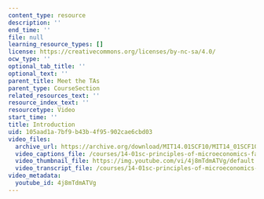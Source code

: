 ```yaml
---
content_type: resource
description: ''
end_time: ''
file: null
learning_resource_types: []
license: https://creativecommons.org/licenses/by-nc-sa/4.0/
ocw_type: ''
optional_tab_title: ''
optional_text: ''
parent_title: Meet the TAs
parent_type: CourseSection
related_resources_text: ''
resource_index_text: ''
resourcetype: Video
start_time: ''
title: Introduction
uid: 105aad1a-7bf9-b43b-4f95-902cae6cbd03
video_files:
  archive_url: https://archive.org/download/MIT14.01SCF10/MIT14_01SCF10_intro_300k.mp4
  video_captions_file: /courses/14-01sc-principles-of-microeconomics-fall-2011/8a6625d605fb5be18529144d2e50bcf8_4j8mTdmATVg.vtt
  video_thumbnail_file: https://img.youtube.com/vi/4j8mTdmATVg/default.jpg
  video_transcript_file: /courses/14-01sc-principles-of-microeconomics-fall-2011/52287638266367caf57b6d6a86c0e30c_4j8mTdmATVg.pdf
video_metadata:
  youtube_id: 4j8mTdmATVg
---
```

